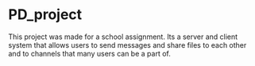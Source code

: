 # PD_project

This project was made for a school assignment. Its a server and client system that allows users to send messages and
share files to each other and to channels that many users can be a part of.
